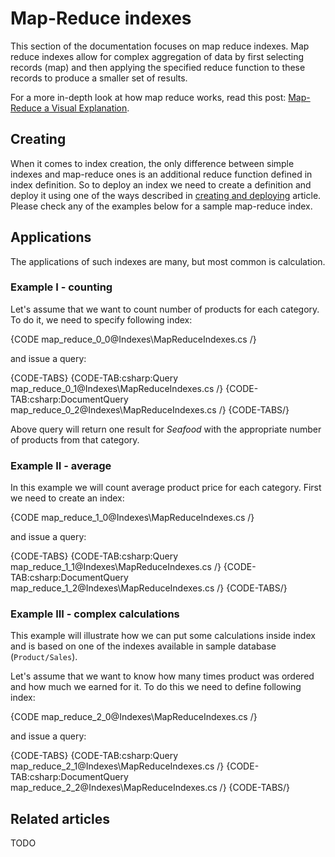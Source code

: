 ﻿# Map-Reduce indexes

This section of the documentation focuses on map reduce indexes. Map reduce indexes allow for complex aggregation of data by first selecting records (map) and then applying the specified reduce function to these records to produce a smaller set of results.

For a more in-depth look at how map reduce works, read this post: [Map-Reduce a Visual Explanation](http://ayende.com/blog/4435/map-reduce-a-visual-explanation).

## Creating

When it comes to index creation, the only difference between simple indexes and map-reduce ones is an additional reduce function defined in index definition. So to deploy an index we need to create a definition and deploy it using one of the ways described in [creating and deploying](../indexes/creating-and-deploying) article. Please check any of the examples below for a sample map-reduce index.

## Applications

The applications of such indexes are many, but most common is calculation.

### Example I - counting

Let's assume that we want to count number of products for each category. To do it, we need to specify following index:

{CODE map_reduce_0_0@Indexes\MapReduceIndexes.cs /}

and issue a query:

{CODE-TABS}
{CODE-TAB:csharp:Query map_reduce_0_1@Indexes\MapReduceIndexes.cs /}
{CODE-TAB:csharp:DocumentQuery map_reduce_0_2@Indexes\MapReduceIndexes.cs /}
{CODE-TABS/}

Above query will return one result for _Seafood_ with the appropriate number of products from that category.

### Example II - average

In this example we will count average product price for each category. First we need to create an index:

{CODE map_reduce_1_0@Indexes\MapReduceIndexes.cs /}

and issue a query:

{CODE-TABS}
{CODE-TAB:csharp:Query map_reduce_1_1@Indexes\MapReduceIndexes.cs /}
{CODE-TAB:csharp:DocumentQuery map_reduce_1_2@Indexes\MapReduceIndexes.cs /}
{CODE-TABS/}

### Example III - complex calculations

This example will illustrate how we can put some calculations inside index and is based on one of the indexes available in sample database (`Product/Sales`).

Let's assume that we want to know how many times product was ordered and how much we earned for it. To do this we need to define following index:

{CODE map_reduce_2_0@Indexes\MapReduceIndexes.cs /}

and issue a query:

{CODE-TABS}
{CODE-TAB:csharp:Query map_reduce_2_1@Indexes\MapReduceIndexes.cs /}
{CODE-TAB:csharp:DocumentQuery map_reduce_2_2@Indexes\MapReduceIndexes.cs /}
{CODE-TABS/}

## Related articles

TODO


